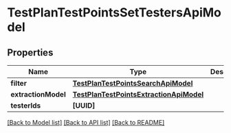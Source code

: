# TestPlanTestPointsSetTestersApiModel

## Properties
Name | Type | Description | Notes
------------ | ------------- | ------------- | -------------
**filter** | [**TestPlanTestPointsSearchApiModel**](TestPlanTestPointsSearchApiModel.md) |  | [optional] 
**extractionModel** | [**TestPlanTestPointsExtractionApiModel**](TestPlanTestPointsExtractionApiModel.md) |  | [optional] 
**testerIds** | **[UUID]** |  | 

[[Back to Model list]](../README.md#documentation-for-models) [[Back to API list]](../README.md#documentation-for-api-endpoints) [[Back to README]](../README.md)


